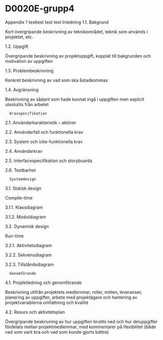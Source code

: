 # D0020E-grupp4
Appendix 1
testtest
test
test
      Inledning
1.1.   Bakgrund

Kort övergripande beskrivning av teknikområdet, teknik som används i projektet, etc.

1.2.   Uppgift

Övergripande beskrivning av projektuppgift, kopplat till bakgrunden och motivation av uppgiften

1.3.   Problembeskrivning

Konkret beskrivning av vad som ska åstadkommas

1.4.   Avgränsning

Beskrivning av sådant som hade kunnat ingå i uppgiften men explicit uteslutits från arbetet

 

      Kravspecifikation
2.1.   Användarkarakteristik – aktörer

2.2.   Användarfall och funktionella krav

2.3.   System och icke-funktionella krav

2.4.   Användarkrav

2.5.   Interfacespecifikation och storyboards

2.6.   Testbarhet

 

      Systemdesign
3.1.   Statisk design

Compile-time

3.1.1. Klassdiagram

3.1.2. Moduldiagram

3.2.   Dynamisk design

Run-time

3.2.1. Aktivitetsdiagram

3.2.2. Sekvensdiagram

3.2.3. Tillståndsdiagram

 

      Genomförande
4.1.   Projektledning och genomförande

Beskrivning utifrån projektets medlemmar, roller, möten, leveranser, planering av uppgifter, arbete med projektägare och hantering av projektvariablerna omfattning och kvalité

4.2.   Resurs och aktivitetsplan

Övergripande beskrivning av hur uppgiften brutits ned och hur deluppgifter fördelats mellan projektmedlemmar, med kommentarer på flexibilitet (både vad som varit bra och vad som kunde gjorts bättre)
